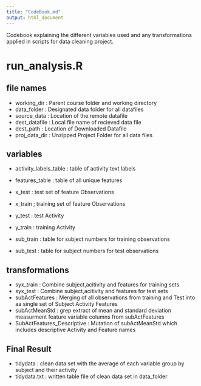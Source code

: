 ```yaml
---
title: "CodeBook.md"
output: html_document
---
```

Codebook explaining the different variables used and any transformations applied in scripts for data cleaning project.

# run_analysis.R

## file names

- working_dir           : Parent course folder and working directory 
- data_folder           : Designated data folder for all datafiles
- source_data           : Location of the remote datafile
- dest_datafile         : Local file name of recieved data file
- dest_path             : Location of Downloaded Datafile 
- proj_data_dir         : Unzipped Project Folder for all data files 



## variables

- activity_labels_table : table of activity text labels 
- features_table        : table of all unique features
 
- x_test                : test set of feature Observations
- x_train               ; training set of feature  Observations

- y_test                : test Activity      
- y_train               : training Activity 

- sub_train             : table for subject numbers for training observations
- sub_test              : table for subject numbers for test observations


## transformations

- syx_train                  : Combine subject,acitivity and features for training sets
- syx_test                   : Combine subject,acitivity and features for test sets
- subActFeatures             : Merging of all observations from training and Test into aa single set of Subject Activity Features
- subActMeanStd              : grep extract of mean and standard deviation measurment feature variable columns from subActFeatures 
- SubActFeatures_Descriptive : Mutation of subActMeanStd  which  includes descriptive Activity and Feature names 


## Final Result    

- tidydata	 : clean data set with the average of each variable group by subject and their activity
- tidydata.txt   : written table file of clean data set in data_folder

       


